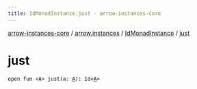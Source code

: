 ```yaml
---
title: IdMonadInstance.just - arrow-instances-core
---
```


[arrow-instances-core](../../index.html) / [arrow.instances](../index.html) / [IdMonadInstance](index.html) / [just](./just.html)

# just

`open fun <A> just(a: `[`A`](just.html#A)`): Id<`[`A`](just.html#A)`>`